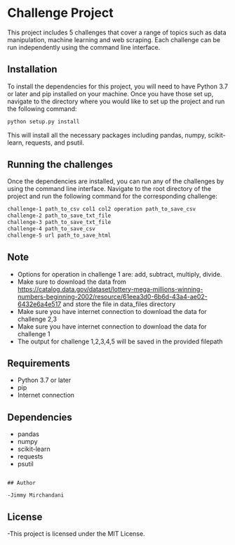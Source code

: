 # Challenge Project

This project includes 5 challenges that cover a range of topics such as data manipulation, machine learning and web scraping. Each challenge can be run independently using the command line interface.

## Installation

To install the dependencies for this project, you will need to have Python 3.7 or later and pip installed on your machine. Once you have those set up, navigate to the directory where you would like to set up the project and run the following command:

```bash
python setup.py install
```

This will install all the necessary packages including pandas, numpy, scikit-learn, requests, and psutil.

## Running the challenges

Once the dependencies are installed, you can run any of the challenges by using the command line interface. Navigate to the root directory of the project and run the following command for the corresponding challenge:

```bash
challenge-1 path_to_csv col1 col2 operation path_to_save_csv
challenge-2 path_to_save_txt_file
challenge-3 path_to_save_txt_file
challenge-4 path_to_save_csv
challenge-5 url path_to_save_html
```

## Note
- Options for operation in challenge 1 are: add, subtract, multiply, divide.
- Make sure to download the data from https://catalog.data.gov/dataset/lottery-mega-millions-winning-numbers-beginning-2002/resource/61eea3d0-6b6d-43a4-ae02-6432e6a4e517 and store the file in data_files directory
- Make sure you have internet connection to download the data for challenge 2,3
- Make sure you have internet connection to download the data for challenge 1
- The output for challenge 1,2,3,4,5 will be saved in the provided filepath
## Requirements

- Python 3.7 or later
- pip
- Internet connection

## Dependencies

- pandas
- numpy
- scikit-learn
- requests
- psutil

```

## Author

-Jimmy Mirchandani
```

## License

-This project is licensed under the MIT License.
